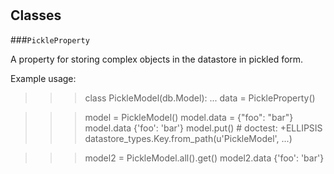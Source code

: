 # 










## Classes
    
    
###`PickleProperty`

A property for storing complex objects in the datastore in pickled form.

  Example usage:

  >>> class PickleModel(db.Model):
  ...   data = PickleProperty()

  >>> model = PickleModel()
  >>> model.data = {"foo": "bar"}
  >>> model.data
  {'foo': 'bar'}
  >>> model.put() # doctest: +ELLIPSIS
  datastore_types.Key.from_path(u'PickleModel', ...)

  >>> model2 = PickleModel.all().get()
  >>> model2.data
  {'foo': 'bar'}
  

    
